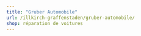 ```yaml
---
title: "Gruber Automobile"
url: /illkirch-graffenstaden/gruber-automobile/
shop: réparation de voitures
---
```

